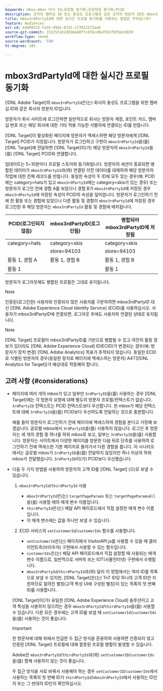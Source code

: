 ```yaml
---
keywords: mbox;mbox 타사 Id;프로필 동기화;프로파일 동기화;PCID
description: 조직의 멤버십 ID 또는 충성도 프로그램과 같은 조직의 방문자 ID인 mbox3rdPartyID를 사용하는 방법에 대해 알아봅니다.
title: mbox3rdPartyId에 대한 실시간 프로필 동기화를 사용하는 방법은 무엇입니까?
feature: Audiences
exl-id: ed409225-fa35-49da-87d1-1770221f2ae0
source-git-commit: 152257a52d836a88ffcd76cd9af5b3fbfbdc0839
workflow-type: tm+mt
source-wordcount: '734'
ht-degree: 18%

---
```


# mbox3rdPartyId에 대한 실시간 프로필 동기화

[!DNL Adobe Target]의 `mbox3rdPartyId`은(는) 회사의 충성도 프로그램을 위한 멤버십 ID와 같은 회사의 방문자 ID입니다.

방문자가 회사 사이트에 로그인하면 일반적으로 회사는 방문자 계정, 포인트 카드, 멤버십 번호 또는 해당 회사에 대한 기타 적용 가능한 식별자에 연결되는 ID를 만듭니다.

[!DNL Target]이 활성화된 페이지에 방문자가 액세스하면 해당 방문자에게 [!DNL Target] PCID가 지정됩니다. 방문자가 로그인하고 구현이 `mbox3rdPartyId`을(를) [!DNL Target]에 전달하면 [!DNL Target]이(가) 해당 방문자의 `mbox3rdPartyId`을(를) [!DNL Target] PCID와 연결합니다.

업데이트는 5~10분마다 프로필 스토어와 동기화됩니다. 방문자의 세션이 종료되면 병합된 데이터가 `mbox3rdPartyId`과(와) 연결된 이전 데이터를 대체하여 해당 방문자의 작업에 대한 전체 레코드를 만듭니다. 동일한 속성이 두 ID에 모두 있는 경우(예: PCID에는 category=hats가 있고 `mbox3rdPartyId`에는 category=skis가 있는 경우) 또는 방문자가 로그인 전에 경험 A를 보았으나 경험 B가 `mbox3rdPartyId`에 저장된 경우 `mbox3rdPartyId`에 저장된 속성이 PCID의 속성을 덮어씁니다. 방문자가 로그인하기 전에 한 활동 또는 경험에 있었으나 다른 활동 및 경험이 `mbox3rdPartyId`에 저장된 경우 로그인한 후 해당 방문자는 `mbox3rdPartyId` 활동 및 경험에 배치됩니다.

| PCID(로그인되지 않음) | mbox3rdPartyID(로그인됨) | 병합되어 mbox3rdPartyID에 저장됨 |
|---|---|---|
| category=hats | category=skis | category=skis |
|   | store=94103 | store=94103 |
| 활동 1, 경험 A | 활동 1, 경험 B | 활동 1, 경험 B |
| 활동 1 |  | 활동 1 |

방문자가 로그아웃해도 병합된 프로필은 그대로 유지됩니다.

>[!NOTE]
>
>인증된(로그인한) 사용자와 인증되지 않은 사용자를 구분하려면 mbox3rdPartyID 대신 [!DNL Adobe Experience Cloud Identity Service] (ECID)를 사용하십시오. 사용자가 mbox3rdPartyID에 연결되면, 로그아웃 후에도 사용자와 연결된 상태로 유지됩니다.

>[!NOTE]
>
>[!DNL Target] 프로필이 mbox3rdPartyID를 기반으로 병합될 수 있고 여전히 활동 정보가 있더라도 [!DNL Adobe Experience Cloud] ID(ECID)가 변경되는 경우(예: 방문자가 장치 변경) [!DNL Adobe Analytics] 목표가 추적되지 않습니다. 동일한 ECID로 식별된 방문자의 경우(동일한 장치로 페이지에 액세스하는 방문자) A4T([!DNL Analytics for Target])가 예상대로 작동해야 합니다.

## 고려 사항 {#considerations}

* 페이지에 여러 개의 mbox가 있고 일부만 `3rdPartyID`을(를) 사용하는 경우 [!DNL Target]에는 각 방문자 요청에 대해 별도의 방문자 프로필/컨텍스트가 없습니다. `3rdPartyID` 컨텍스트는 PCID 컨텍스트보다 우선합니다. 한 mbox가 해당 컨텍스트에 대해 `3rdPartyId`을(를) PCID보다 우선하도록 전달하는 것으로 충분합니다.

  예를 들어 방문자가 로그인하기 전에 페이지에 액세스하여 경험을 본다고 가정해 보겠습니다. 글로벌 mbox에서 `3rdPartyID`을(를) 사용하지 않습니다. 로그인 후 방문자는 세 개의 경험 중 하나를 하위 mbox로 보고, 일부는 `3rdPartyID`을(를) 사용합니다. 방문자는 사이트에서 다양한 페이지를 방문한 다음 뒤로 단추를 사용하여 로그인하기 전에 액세스한 기본 페이지로 돌아가서 다른 경험을 봅니다. 이 시나리오에서는 글로벌 mbox가 `3rdPartyID`을(를) 전달하지 않았지만 하나 이상의 하위 mbox가 전달했습니다. `3rdPartyID`이(가) PCID보다 우선했습니다.

* 다음 두 가지 방법을 사용하여 방문자의 고객 ID를 [!DNL Target] (으)로 보낼 수 있습니다.

   1. `mbox3rdPartyId`/`thirdPartyId` 사용

      * `mbox3rdPartyId`은(는) `targetPageParams` 또는 `targetPageParamsAll`을(를) 사용할 때의 매개 변수 이름입니다.
      * `thirdPartyId`은(는) 배달 API 페이로드에서 직접 설정한 매개 변수 이름입니다.
      * 이 매개 변수에는 값을 하나만 보낼 수 있습니다.

   1. ECID 서비스의 `setCustomerId`/`customerIds` 함수를 사용합니다.

      * `setCustomerId`은(는) 페이지에서 VisitorAPI.js를 사용할 수 있을 때 클라이언트측(브라우저) 구현에서 사용할 수 있는 함수입니다.
      * `customerIds`은(는) 배달 API 페이로드에서 직접 설정할 때 사용되는 매개 변수 이름으로, 일반적으로 서버측 또는 IOT(사물인터넷) 구현에서 수행됩니다.
      * `mbox3rdPartyId`/`thirdPartyId`과(와) 달리 이 방법에서는 여러 ID를 목록으로 보낼 수 있지만, [!DNL Target]은(는) TnT ID당 하나의 고객 ID만 지원하므로 알려진 별칭(고객 특성 UI에 구성된 별칭)이 있는 목록의 첫 번째 ID를 사용합니다.

  [!DNL Target]이(가) 유일한 [!DNL Adobe Experience Cloud] 솔루션이고 고객 특성을 사용하지 않으려는 경우 `mbox3rdPartyId`/`thirdPartyId`을(를) 사용할 수 있습니다. 다른 모든 경우에는 고객 ID를 보낼 때 `setCustomerId`/`customerIds`을(를) 사용하는 것이 좋습니다.

  >[!IMPORTANT]
  >
  > 한 방문자에 대해 위에서 언급한 두 접근 방식을 혼용하여 사용하면 인증되지 않고 인증된 [!DNL Target] 프로필에 대해 잘못된 프로필 병합이 발생할 수 있습니다.
  >
  >Adobe은 `mbox3rdPartyId`/`thirdPartyId`과(와) `setCustomerID`/`customerIds`을(를) 함께 사용하지 않는 것이 좋습니다.
  >
  >두 접근 방식을 서로 바꿔서 사용해야 하는 경우 `setCustomerID`/`customerIds`에서 사용하는 목록의 첫 번째 ID가 `thirdPartyId`/`mbox3rdPartyId`에서 사용하는 ID인지 또는 그 반대의 ID인지 확인하십시오.

